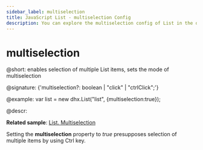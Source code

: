 ```yaml
---
sidebar_label: multiselection
title: JavaScript List - multiselection Config 
description: You can explore the multiselection config of List in the documentation of the DHTMLX JavaScript UI library. Browse developer guides and API reference, try out code examples and live demos, and download a free 30-day evaluation version of DHTMLX Suite 7.
---
```


# multiselection

@short: enables selection of multiple List items, sets the mode of multiselection

@signature: {'multiselection?: boolean | "click" | "ctrlClick";'}

@example:
var list = new dhx.List("list", {multiselection:true});

@descr:

**Related sample**: [List. Multiselection](https://snippet.dhtmlx.com/0sorkczm)

Setting the **multiselection** property to *true* presupposes selection of multiple items by using Ctrl key.

[comment]: # (@related: list/configuration.md#multiple-selection-of-items)
